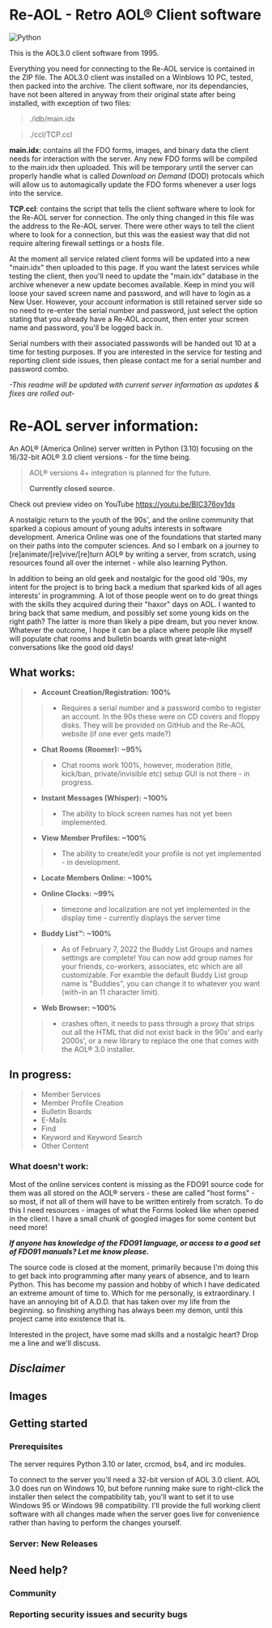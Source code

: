 # Re-AOL - Retro AOL® Client software
![Python](https://img.shields.io/badge/Python-3.10-green?style=flat-square&logo=appveyor)

This is the AOL3.0 client software from 1995.

Everything you need for connecting to the Re-AOL service is contained in the ZIP file. The AOL3.0 client was installed on a Winblows 10 PC, tested, then packed into the archive. The client software, nor its dependancies, have not been altered in anyway from their original state after being installed, with exception of two files:

>./idb/main.idx

>./ccl/TCP.ccl

**main.idx**: contains all the FDO forms, images, and binary data the client needs for interaction with the server. Any new FDO forms will be compiled to the main.idx then uploaded. This will be temporary until the server can properly handle what is called *Download on Demand* (DOD) protocals which will allow us to automagically update the FDO forms whenever a user logs into the service.

**TCP.ccl**: contains the script that tells the client software where to look for the Re-AOL server for connection. The only thing changed in this file was the address to the Re-AOL server. There were other ways to tell the client where to look for a connection, but this was the easiest way that did not require altering firewall settings or a hosts file.
 

At the moment all service related client forms will be updated into a new "main.idx" then uploaded to this page. If you want the latest services while testing the client, then you'll need to update the "main.idx" database in the archive whenever a new update becomes available. Keep in mind you will loose your saved screen name and password, and will have to login as a New User. However, your account information is still retained server side so no need to re-enter the serial number and password, just select the option stating that you already have a Re-AOL account, then enter your screen name and password, you'll be logged back in.

Serial numbers with their associated passwords will be handed out 10 at a time for testing purposes. If you are interested in the service for testing and reporting client side issues, then please contact me for a serial number and password combo.

*-This readme will be updated with current server information as updates & fixes are rolled out-*


# Re-AOL server information:
An AOL® (America Online) server written in Python (3.10) focusing on the 16/32-bit AOL® 3.0 client versions - for the time being.
> AOL® versions 4+ integration is planned for the future.
>
> **Currently closed source.**

Check out preview video on YouTube https://youtu.be/BIC376oy1ds

A nostalgic return to the youth of the 90s', and the online community that sparked a copious amount of young adults interests in software development. America Online was one of the foundations that started many on their paths into the computer sciences.
And so I embark on a journey to [re]animate/[re]vive/[re]turn AOL® by writing a server, from scratch, using resources found all over the internet - while also learning Python.

In addition to being an old geek and nostalgic for the good old '90s, my intent for the project is to bring back a medium that sparked kids of all ages interests' in programming. A lot of those people went on to do great things with the skills they acquired during their "haxor" days on AOL.
I wanted to bring back that same medium, and possibly set some young kids on the right path? The latter is more than likely a pipe dream, but you never know.
Whatever the outcome, I hope it can be a place where people like myself will populate chat rooms and bulletin boards with great late-night conversations like the good old days!

## What works:

>- **Account Creation/Registration: 100%**
>>  - Requires a serial number and a password combo to register an account. In the 90s these were on CD covers and floppy disks. They will be provided on GitHub and the Re-AOL website (if one ever gets made?)
>- **Chat Rooms (Roomer): ~95%**
>> - Chat rooms work 100%, however, moderation (title, kick/ban, private/invisible etc) setup GUI is not there - in progress.
>
>- **Instant Messages (Whisper): ~100%**
>> - The ability to block screen names has not yet been implemented.
>
>- **View Member Profiles: ~100%**
>>  - The ability to create/edit your profile is not yet implemented - in development.
>
>- **Locate Members Online: ~100%**
>
>- **Online Clocks: ~99%**
>>  - timezone and localization are not yet implemented in the display time - currently displays the server time
>- **Buddy List™: ~100%**
>>  - As of February 7, 2022 the Buddy List Groups and names settings are complete! You can now add group names for your friends, co-workers, associates, etc which are all customizable. For examble the default Buddy List group name is "Buddies", you can change it to whatever you want (with-in an 11 character limit).
>- **Web Browser: ~100%**
>>  - crashes often, it needs to pass through a proxy that strips out all the HTML that did not exist back in the 90s' and early 2000s', or a new library to replace the one that comes with the AOL® 3.0 installer.

## In progress:

>- Member Services
>- Member Profile Creation
>- Bulletin Boards
>- E-Mails
>- Find
>- Keyword and Keyword Search
>- Other Content

### What doesn't work:

Most of the online services content is missing as the FDO91 source code for them was all stored on the AOL® servers - these are called "host forms" - so most, if not all of them will have to be written entirely from scratch. To do this I need resources - images of what the Forms looked like when opened in the client.
I have a small chunk of googled images for some content but need more!

***If anyone has knowledge of the FDO91 language, or access to a good set of FDO91 manuals? Let me know please.***

The source code is closed at the moment, primarily because I'm doing this to get back into programming after many years of absence, and to learn Python. This has become my passion and hobby of which I have dedicated an extreme amount of time to. Which for me personally, is extraordinary. I have an annoying bit of A.D.D. that has taken over my life from the beginning. so finishing anything has always been my demon, until this project came into existence that is.

Interested in the project, have some mad skills and a nostalgic heart? Drop me a line and we'll discuss.
## _Disclaimer_


## Images


## Getting started


### Prerequisites
The server requires Python 3.10 or later, crcmod, bs4, and irc modules.

To connect to the server you'll need a 32-bit version of AOL 3.0 client. AOL 3.0 does run on Windows 10, but before running make sure to right-click the installer then select the compatibility tab, you'll want to set it to use Windows 95 or Windows 98 compatibility. I'll provide the full working client software with all changes made when the server goes live for convenience rather than having to perform the changes yourself.


### Server: New Releases


## Need help?


### Community


### Reporting security issues and security bugs
